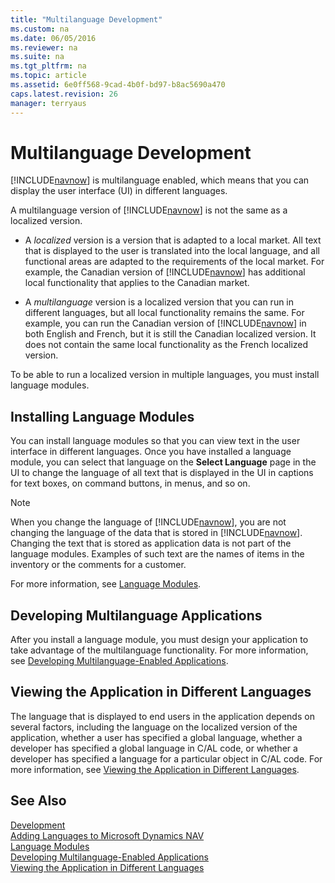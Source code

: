 ```yaml
---
title: "Multilanguage Development"
ms.custom: na
ms.date: 06/05/2016
ms.reviewer: na
ms.suite: na
ms.tgt_pltfrm: na
ms.topic: article
ms.assetid: 6e0ff568-9cad-4b0f-bd97-b8ac5690a470
caps.latest.revision: 26
manager: terryaus
---
```

# Multilanguage Development
[!INCLUDE[navnow](includes/navnow_md.md)] is multilanguage enabled, which means that you can display the user interface \(UI\) in different languages.  
  
 A multilanguage version of [!INCLUDE[navnow](includes/navnow_md.md)] is not the same as a localized version.  
  
-   A *localized* version is a version that is adapted to a local market. All text that is displayed to the user is translated into the local language, and all functional areas are adapted to the requirements of the local market. For example, the Canadian version of [!INCLUDE[navnow](includes/navnow_md.md)] has additional local functionality that applies to the Canadian market.  
  
-   A *multilanguage* version is a localized version that you can run in different languages, but all local functionality remains the same. For example, you can run the Canadian version of [!INCLUDE[navnow](includes/navnow_md.md)] in both English and French, but it is still the Canadian localized version. It does not contain the same local functionality as the French localized version.  
  
 To be able to run a localized version in multiple languages, you must install language modules.  
  
## Installing Language Modules  
 You can install language modules so that you can view text in the user interface in different languages. Once you have installed a language module, you can select that language on the **Select Language** page in the UI to change the language of all text that is displayed in the UI in captions for text boxes, on command buttons, in menus, and so on.  
  
> [!NOTE]  
>  When you change the language of [!INCLUDE[navnow](includes/navnow_md.md)], you are not changing the language of the data that is stored in [!INCLUDE[navnow](includes/navnow_md.md)]. Changing the text that is stored as application data is not part of the language modules. Examples of such text are the names of items in the inventory or the comments for a customer.  
  
 For more information, see [Language Modules](Language-Modules.md).  
  
## Developing Multilanguage Applications  
 After you install a language module, you must design your application to take advantage of the multilanguage functionality. For more information, see [Developing Multilanguage\-Enabled Applications](Developing-Multilanguage-Enabled-Applications.md).  
  
## Viewing the Application in Different Languages  
 The language that is displayed to end users in the application depends on several factors, including the language on the localized version of the application, whether a user has specified a global language, whether a developer has specified a global language in C\/AL code, or whether a developer has specified a language for a particular object in C\/AL code. For more information, see [Viewing the Application in Different Languages](Viewing-the-Application-in-Different-Languages.md).  
  
## See Also  
 [Development](Development.md)   
 [Adding Languages to Microsoft Dynamics NAV](Adding-Languages-to-Microsoft-Dynamics-NAV.md)   
 [Language Modules](Language-Modules.md)   
 [Developing Multilanguage\-Enabled Applications](Developing-Multilanguage-Enabled-Applications.md)   
 [Viewing the Application in Different Languages](Viewing-the-Application-in-Different-Languages.md)
